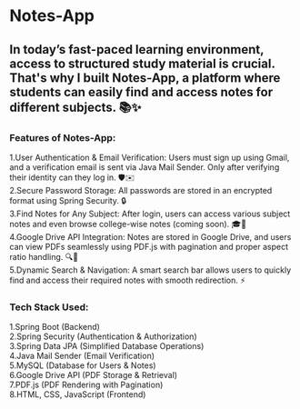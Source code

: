 # Notes-App

## In today’s fast-paced learning environment, access to structured study material is crucial. That's why I built Notes-App, a platform where students can easily find and access notes for different subjects. 📚✨

### Features of Notes-App:
1.User Authentication & Email Verification: Users must sign up using Gmail, and a verification email is sent via Java Mail Sender. Only after verifying their identity can they log in. 🛡️✉️<br>
2.Secure Password Storage: All passwords are stored in an encrypted format using Spring Security. 🔒<br>
3.Find Notes for Any Subject: After login, users can access various subject notes and even browse college-wise notes (coming soon). 🎓📖<br>
4.Google Drive API Integration: Notes are stored in Google Drive, and users can view PDFs seamlessly using PDF.js with pagination and proper aspect ratio handling. 🔍📄<br>
5.Dynamic Search & Navigation: A smart search bar allows users to quickly find and access their required notes with smooth redirection. ⚡<br>

### Tech Stack Used:
1.Spring Boot (Backend)<br>
2.Spring Security (Authentication & Authorization)<br>
3.Spring Data JPA (Simplified Database Operations)<br>
4.Java Mail Sender (Email Verification)<br>
5.MySQL (Database for Users & Notes)<br>
6.Google Drive API (PDF Storage & Retrieval)<br>
7.PDF.js (PDF Rendering with Pagination)<br>
8.HTML, CSS, JavaScript (Frontend)<br>
